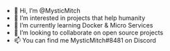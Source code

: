 - 👋 Hi, I’m @MysticMitch
- 👀 I’m interested in projects that help humanity
- 🌱 I’m currently learning Docker & Micro Services
- 💞️ I’m looking to collaborate on open source projects
- 📫 You can find me MysticMitch#8481 on Discord

<!---
MysticMitch/MysticMitch is a ✨ special ✨ repository because its `README.md` (this file) appears on your GitHub profile.
You can click the Preview link to take a look at your changes.
--->
